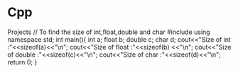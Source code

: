 # Cpp
Projects
// To find the size of int,float,double and char
#include<iostream>
using namespace std;
int main(){
 	int a;
 	float b;
 	double c;
 	char d;
 	cout<<"Size of int :"<<sizeof(a)<<"\n";
 	cout<<"Size of float :"<<sizeof(b) <<"\n";
 	cout<<"Size of double :"<<sizeof(c)<<"\n";
 	cout<<"Size of char :"<<sizeof(d)<<"\n";
 	return 0;
}
